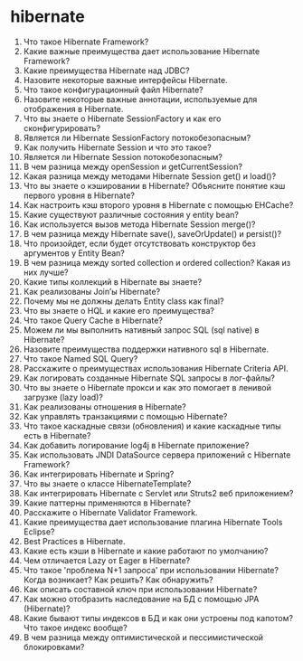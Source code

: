 # hibernate

<ol>
  <li> Что такое Hibernate Framework? </li> 
  <li> Какие важные преимущества дает использование Hibernate Framework? </li> 
  <li> Какие преимущества Hibernate над JDBC? </li> 
  <li> Назовите некоторые важные интерфейсы Hibernate. </li> 
  <li> Что такое конфигурационный файл Hibernate? </li> 
  <li> Назовите некоторые важные аннотации, используемые для отображения в Hibernate. </li> 
  <li> Что вы знаете о Hibernate SessionFactory и как его сконфигурировать? </li> 
  <li> Является ли Hibernate SessionFactory потокобезопасным? </li> 
  <li> Как получить Hibernate Session и что это такое? </li> 
  <li> Является ли Hibernate Session потокобезопасным? </li> 
  <li> В чем разница между openSession и getCurrentSession? </li> 
  <li> Какая разница между методами Hibernate Session get() и load()? </li> 
  <li> Что вы знаете о кэшировании в Hibernate? Объясните понятие кэш первого уровня в Hibernate? </li> 
  <li> Как настроить кэш второго уровня в Hibernate с помощью EHCache? </li> 
  <li> Какие существуют различные состояния у entity bean? </li> 
  <li> Как используется вызов метода Hibernate Session merge()? </li> 
  <li> В чем разница между Hibernate save(), saveOrUpdate() и persist()? </li> 
  <li> Что произойдет, если будет отсутствовать конструктор без аргументов у Entity Bean? </li> 
  <li> В чем разница между sorted collection и ordered collection? Какая из них лучше? </li> 
  <li> Какие типы коллекций в Hibernate вы знаете? </li> 
  <li> Как реализованы Join’ы Hibernate? </li> 
  <li> Почему мы не должны делать Entity class как final? </li> 
  <li> Что вы знаете о HQL и какие его преимущества? </li> 
  <li> Что такое Query Cache в Hibernate? </li> 
  <li> Можем ли мы выполнить нативный запрос SQL (sql native) в Hibernate? </li> 
  <li> Назовите преимущества поддержки нативного sql в Hibernate. </li> 
  <li> Что такое Named SQL Query? </li> 
  <li> Расскажите о преимуществах использования Hibernate Criteria API. </li> 
  <li> Как логировать созданные Hibernate SQL запросы в лог-файлы? </li> 
  <li> Что вы знаете о Hibernate прокси и как это помогает в ленивой загрузке (lazy load)? </li> 
  <li> Как реализованы отношения в Hibernate? </li> 
  <li> Как управлять транзакциями с помощью Hibernate? </li> 
  <li> Что такое каскадные связи (обновления) и какие каскадные типы есть в Hibernate? </li> 
  <li> Как добавить логирование log4j в Hibernate приложение? </li> 
  <li> Как использовать JNDI DataSource сервера приложений с Hibernate Framework? </li> 
  <li> Как интегрировать Hibernate и Spring? </li> 
  <li> Что вы знаете о классе HibernateTemplate? </li> 
  <li> Как интегрировать Hibernate с Servlet или Struts2 веб приложением? </li> 
  <li> Какие паттерны применяются в Hibernate? </li> 
  <li> Расскажите о Hibernate Validator Framework. </li> 
  <li> Какие преимущества дает использование плагина Hibernate Tools Eclipse? </li> 
  <li> Best Practices в Hibernate. </li> 
  <li> Какие есть кэши в Hibernate и какие работают по умолчанию? </li> 
  <li> Чем отличается Lazy от Eager в Hibernate? </li> 
  <li> Что такое 'проблема N+1 запроса' при использовании Hibernate? Когда возникает? Как решить? Как обнаружить? </li> 
  <li> Как описать составной ключ при использовании Hibernate? </li> 
  <li> Как можно отобразить наследование на БД с помощью JPA (Hibernate)? </li> 
  <li> Какие бывают типы индексов в БД и как они устроены под капотом? Что такое индекс вообще? </li> 
  <li> В чем разница между оптимистической и пессимистической блокировками? </li>
<ol>
